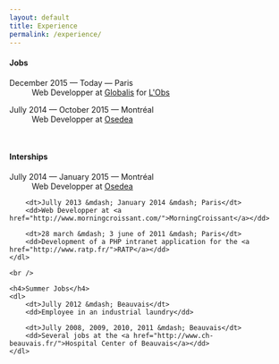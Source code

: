 ```yaml
---
layout: default
title: Experience
permalink: /experience/
---
```


<div id="page-experience">
    <h4>Jobs</h4>
    <dl>
        <dt>December 2015 &mdash; Today &mdash; Paris</dt>
        <dd>Web Developper at <a href="https://www.globalis-ms.com/">Globalis</a> for <a href="http://tempsreel.nouvelobs.com/">L'Obs</a></dd>
    </dl>
    <dl>
        <dt>Jully 2014 &mdash; October 2015 &mdash; Montréal</dt>
        <dd>Web Developper at <a href="http://osedea.com/">Osedea</a></dd>
    </dl>
    <br />
    <h4>Interships</h4>
    <dl>
        <dt>Jully 2014 &mdash; January 2015 &mdash; Montréal</dt>
        <dd>Web Developper at <a href="http://osedea.com/">Osedea</a></dd>

        <dt>Jully 2013 &mdash; January 2014 &mdash; Paris</dt>
        <dd>Web Developper at <a href="http://www.morningcroissant.com/">MorningCroissant</a></dd>

        <dt>28 march &mdash; 3 june of 2011 &mdash; Paris</dt>
        <dd>Development of a PHP intranet application for the <a href="http://www.ratp.fr/">RATP</a></dd>
    </dl>

    <br />

    <h4>Summer Jobs</h4>
    <dl>
        <dt>Jully 2012 &mdash; Beauvais</dt>
        <dd>Employee in an industrial laundry</dd>

        <dt>Jully 2008, 2009, 2010, 2011 &mdash; Beauvais</dt>
        <dd>Several jobs at the <a href="http://www.ch-beauvais.fr/">Hospital Center of Beauvais</a></dd>
    </dl>
</div>
